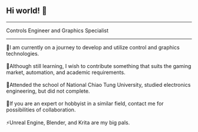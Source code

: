 ## Hi world! 👋



***
Controls Engineer and Graphics Specialist
***

🌱I am currently on a journey to develop and utilize control and graphics technologies.<br><br>
🌱Although still learning, I wish to contribute something that suits the gaming market, automation, and academic requirements.<br><br>
🤔Attended the school of National Chiao Tung University, studied electronics engineering, but did not complete.<br><br>
👯If you are an expert or hobbyist in a similar field, contact me for possibilities of collaboration.<br><br>
⚡Unreal Engine, Blender, and Krita are my big pals.

<!--
**chenhanxue0831/chenhanxue0831** is a ✨ _special_ ✨ repository because its `README.md` (this file) appears on your GitHub profile.

Here are some ideas to get you started:

- 🔭 I’m currently working on ...
- 🌱 I’m currently learning ...
- 👯 I’m looking to collaborate on ...
- 🤔 I’m looking for help with ...
- 💬 Ask me about ...
- 📫 How to reach me: ...
- 😄 Pronouns: ...
- ⚡ Fun fact: ...
-->
